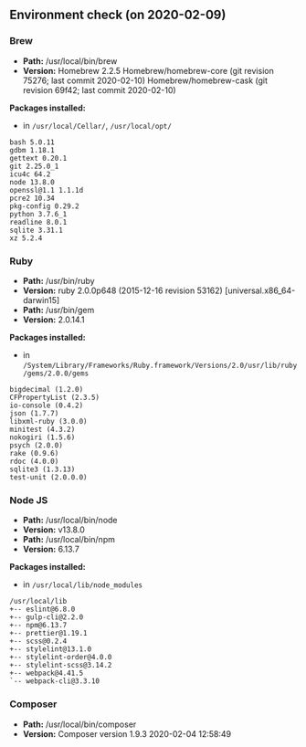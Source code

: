## Environment check (on 2020-02-09)


### Brew

- **Path:**    /usr/local/bin/brew
- **Version:** Homebrew 2.2.5
Homebrew/homebrew-core (git revision 75276; last commit 2020-02-10)
Homebrew/homebrew-cask (git revision 69f42; last commit 2020-02-10)

**Packages installed:**
- in `/usr/local/Cellar/`, `/usr/local/opt/`

```
bash 5.0.11
gdbm 1.18.1
gettext 0.20.1
git 2.25.0_1
icu4c 64.2
node 13.8.0
openssl@1.1 1.1.1d
pcre2 10.34
pkg-config 0.29.2
python 3.7.6_1
readline 8.0.1
sqlite 3.31.1
xz 5.2.4
```


### Ruby

- **Path:**    /usr/bin/ruby
- **Version:** ruby 2.0.0p648 (2015-12-16 revision 53162) [universal.x86_64-darwin15]
- **Path:**    /usr/bin/gem
- **Version:** 2.0.14.1

**Packages installed:**
- in `/System/Library/Frameworks/Ruby.framework/Versions/2.0/usr/lib/ruby/gems/2.0.0/gems`

```
bigdecimal (1.2.0)
CFPropertyList (2.3.5)
io-console (0.4.2)
json (1.7.7)
libxml-ruby (3.0.0)
minitest (4.3.2)
nokogiri (1.5.6)
psych (2.0.0)
rake (0.9.6)
rdoc (4.0.0)
sqlite3 (1.3.13)
test-unit (2.0.0.0)
```


### Node JS

- **Path:**    /usr/local/bin/node
- **Version:** v13.8.0
- **Path:**    /usr/local/bin/npm
- **Version:** 6.13.7

**Packages installed:**
- in `/usr/local/lib/node_modules`

```
/usr/local/lib
+-- eslint@6.8.0
+-- gulp-cli@2.2.0
+-- npm@6.13.7
+-- prettier@1.19.1
+-- scss@0.2.4
+-- stylelint@13.1.0
+-- stylelint-order@4.0.0
+-- stylelint-scss@3.14.2
+-- webpack@4.41.5
`-- webpack-cli@3.3.10
```


### Composer

- **Path:**    /usr/local/bin/composer
- **Version:** Composer version 1.9.3 2020-02-04 12:58:49
